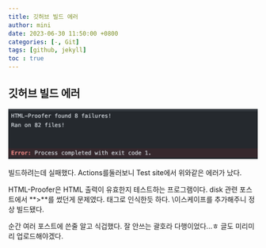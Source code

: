 ```yaml
---
title: 깃허브 빌드 에러 
author: mini
date: 2023-06-30 11:50:00 +0800
categories: [-, Git]
tags: [github, jekyll]
toc : true
---
```


## 깃허브 빌드 에러 

![GithubActionError](/assets/img/posts/GithubActionError.PNG)

빌드하려는데 실패했다. Actions를둘러보니 Test site에서 위와같은 에러가 났다. 

HTML-Proofer은 HTML 출력이 유효한지 테스트하는 프로그램이다. disk 관련 포스트에서 **>**를 썼던게 문제였다. 태그로 인식한듯 하다. \이스케이프를 추가해주니 정상 빌드됐다. 

순간 여러 포스트에 쓴줄 알고 식겁했다. 잘 안쓰는 괄호라 다행이었다...ㅎ 글도 미리미리 업로드해야겠다.


